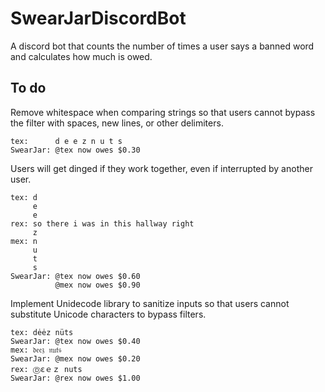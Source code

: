 # SwearJarDiscordBot
A discord bot that counts the number of times a user says a banned word and calculates how much is owed.

## To do
Remove whitespace when comparing strings so that users cannot bypass the filter with spaces, new lines, or other delimiters.

    tex:      d e e z n u t s
    SwearJar: @tex now owes $0.30

Users will get dinged if they work together, even if interrupted by another user.

    tex: d
         e
         e
    rex: so there i was in this hallway right
         z
    mex: n
         u
         t
         s
    SwearJar: @tex now owes $0.60
              @mex now owes $0.90

Implement Unidecode library to sanitize inputs so that users cannot substitute Unicode characters to bypass filters.

    tex: dėėz nüts
    SwearJar: @tex now owes $0.40
    mex: 𝔡𝔢𝔢𝔷 𝔫𝔲𝔱𝔰
    SwearJar: @mex now owes $0.20
    rex: Ⓓεｅｚ nuts
    SwearJar: @rex now owes $1.00